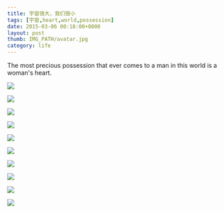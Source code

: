 ```yaml
---
title: 宇宙很大，我们很小
tags: [宇宙,heart,world,possession]
date: 2015-03-06 00:18:00+0800
layout: post
thumb: IMG_PATH/avatar.jpg
category: life
---
```


The most precious possession that ever comes to a man in this world is a woman's heart.

![](https://ww3.sinaimg.cn/mw600/005PvELHgw1f4di1xyg6hj30c80gamy0.jpg)

![](https://ww2.sinaimg.cn/mw600/005PvELHgw1f4di31t8suj30c80gaq3s.jpg)

![](https://ww4.sinaimg.cn/mw600/005PvELHgw1f4di97r5tcj30c80gajs9.jpg)

![](https://ww2.sinaimg.cn/mw600/005PvELHgw1f4di9grajqj30c80gat9k.jpg)

![](https://ww4.sinaimg.cn/mw600/005PvELHgw1f4dia4qx8aj30c80gadgs.jpg)

![](https://ww2.sinaimg.cn/mw600/005PvELHgw1f4diareyvbj30c80ga750.jpg)

![](https://ww3.sinaimg.cn/mw600/005PvELHgw1f4diber5v5j30c80ga751.jpg)

![](https://ww4.sinaimg.cn/mw600/005PvELHgw1f4dic00amxj30c80gawfi.jpg)

![](https://ww4.sinaimg.cn/mw600/005PvELHgw1f4did3vi8pj30c80gadgi.jpg)

![](https://ww2.sinaimg.cn/mw600/005PvELHgw1f4did4e9v6j30dw08ojsb.jpg)
